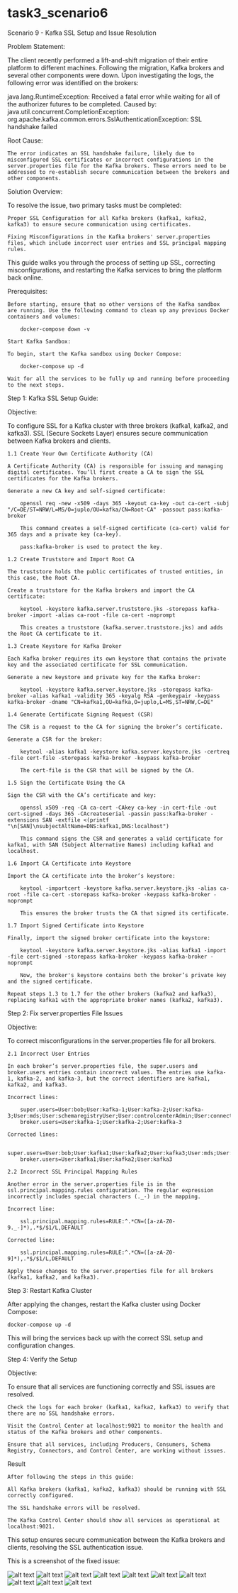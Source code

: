 # task3_scenario6


Scenario 9 - Kafka SSL Setup and Issue Resolution

Problem Statement:

The client recently performed a lift-and-shift migration of their entire platform to different machines. Following the migration, Kafka brokers and several other components were down. Upon investigating the logs, the following error was identified on the brokers:

java.lang.RuntimeException: Received a fatal error while waiting for all of the authorizer futures to be completed.
Caused by: java.util.concurrent.CompletionException: org.apache.kafka.common.errors.SslAuthenticationException: SSL handshake failed


Root Cause:

    The error indicates an SSL handshake failure, likely due to misconfigured SSL certificates or incorrect configurations in the server.properties file for the Kafka brokers. These errors need to be addressed to re-establish secure communication between the brokers and other components.

Solution Overview:

To resolve the issue, two primary tasks must be completed:

    Proper SSL Configuration for all Kafka brokers (kafka1, kafka2, kafka3) to ensure secure communication using certificates.

    Fixing Misconfigurations in the Kafka brokers' server.properties files, which include incorrect user entries and SSL principal mapping rules.

This guide walks you through the process of setting up SSL, correcting misconfigurations, and restarting the Kafka services to bring the platform back online.

Prerequisites:

    Before starting, ensure that no other versions of the Kafka sandbox are running. Use the following command to clean up any previous Docker containers and volumes:

        docker-compose down -v

    Start Kafka Sandbox:

    To begin, start the Kafka sandbox using Docker Compose:

        docker-compose up -d

    Wait for all the services to be fully up and running before proceeding to the next steps.


Step 1: Kafka SSL Setup Guide:

Objective:

To configure SSL for a Kafka cluster with three brokers (kafka1, kafka2, and kafka3). SSL (Secure Sockets Layer) ensures secure communication between Kafka brokers and clients.

    1.1 Create Your Own Certificate Authority (CA)
    
    A Certificate Authority (CA) is responsible for issuing and managing digital certificates. You’ll first create a CA to sign the SSL certificates for the Kafka brokers.

    Generate a new CA key and self-signed certificate:

        openssl req -new -x509 -days 365 -keyout ca-key -out ca-cert -subj "/C=DE/ST=NRW/L=MS/O=juplo/OU=kafka/CN=Root-CA" -passout pass:kafka-broker

        This command creates a self-signed certificate (ca-cert) valid for 365 days and a private key (ca-key).

        pass:kafka-broker is used to protect the key.

    1.2 Create Truststore and Import Root CA

    The truststore holds the public certificates of trusted entities, in this case, the Root CA.

    Create a truststore for the Kafka brokers and import the CA certificate:

        keytool -keystore kafka.server.truststore.jks -storepass kafka-broker -import -alias ca-root -file ca-cert -noprompt

        This creates a truststore (kafka.server.truststore.jks) and adds the Root CA certificate to it.

    1.3 Create Keystore for Kafka Broker

    Each Kafka broker requires its own keystore that contains the private key and the associated certificate for SSL communication.

    Generate a new keystore and private key for the Kafka broker:

        keytool -keystore kafka.server.keystore.jks -storepass kafka-broker -alias kafka1 -validity 365 -keyalg RSA -genkeypair -keypass kafka-broker -dname "CN=kafka1,OU=kafka,O=juplo,L=MS,ST=NRW,C=DE"

    1.4 Generate Certificate Signing Request (CSR)

    The CSR is a request to the CA for signing the broker’s certificate.

    Generate a CSR for the broker:

        keytool -alias kafka1 -keystore kafka.server.keystore.jks -certreq -file cert-file -storepass kafka-broker -keypass kafka-broker

        The cert-file is the CSR that will be signed by the CA.

    1.5 Sign the Certificate Using the CA

    Sign the CSR with the CA’s certificate and key:

        openssl x509 -req -CA ca-cert -CAkey ca-key -in cert-file -out cert-signed -days 365 -CAcreateserial -passin pass:kafka-broker -extensions SAN -extfile <(printf "\n[SAN]\nsubjectAltName=DNS:kafka1,DNS:localhost")

        This command signs the CSR and generates a valid certificate for kafka1, with SAN (Subject Alternative Names) including kafka1 and localhost.

    1.6 Import CA Certificate into Keystore

    Import the CA certificate into the broker’s keystore:

        keytool -importcert -keystore kafka.server.keystore.jks -alias ca-root -file ca-cert -storepass kafka-broker -keypass kafka-broker -noprompt

        This ensures the broker trusts the CA that signed its certificate.

    1.7 Import Signed Certificate into Keystore

    Finally, import the signed broker certificate into the keystore:

        keytool -keystore kafka.server.keystore.jks -alias kafka1 -import -file cert-signed -storepass kafka-broker -keypass kafka-broker -noprompt

        Now, the broker's keystore contains both the broker’s private key and the signed certificate.

    Repeat steps 1.3 to 1.7 for the other brokers (kafka2 and kafka3), replacing kafka1 with the appropriate broker names (kafka2, kafka3).


Step 2: Fix server.properties File Issues

Objective:

To correct misconfigurations in the server.properties file for all brokers.

    2.1 Incorrect User Entries

    In each broker’s server.properties file, the super.users and broker.users entries contain incorrect values. The entries use kafka-1, kafka-2, and kafka-3, but the correct identifiers are kafka1, kafka2, and kafka3.

    Incorrect lines:

        super.users=User:bob;User:kafka-1;User:kafka-2;User:kafka-3;User:mds;User:schemaregistryUser;User:controlcenterAdmin;User:connectAdmin
        broker.users=User:kafka-1;User:kafka-2;User:kafka-3
    
    Corrected lines:

        super.users=User:bob;User:kafka1;User:kafka2;User:kafka3;User:mds;User:schemaregistryUser;User:controlcenterAdmin;User:connectAdmin
        broker.users=User:kafka1;User:kafka2;User:kafka3

    2.2 Incorrect SSL Principal Mapping Rules

    Another error in the server.properties file is in the ssl.principal.mapping.rules configuration. The regular expression incorrectly includes special characters (._-) in the mapping.

    Incorrect line:

        ssl.principal.mapping.rules=RULE:^.*CN=([a-zA-Z0-9._-]*),.*$/$1/L,DEFAULT

    Corrected line:

        ssl.principal.mapping.rules=RULE:^.*CN=([a-zA-Z0-9]*),.*$/$1/L,DEFAULT

    Apply these changes to the server.properties file for all brokers (kafka1, kafka2, and kafka3).


Step 3: Restart Kafka Cluster

After applying the changes, restart the Kafka cluster using Docker Compose:

    docker-compose up -d

This will bring the services back up with the correct SSL setup and configuration changes.


Step 4: Verify the Setup

Objective:

To ensure that all services are functioning correctly and SSL issues are resolved.

    Check the logs for each broker (kafka1, kafka2, kafka3) to verify that there are no SSL handshake errors.

    Visit the Control Center at localhost:9021 to monitor the health and status of the Kafka brokers and other components.

    Ensure that all services, including Producers, Consumers, Schema Registry, Connectors, and Control Center, are working without issues.


Result

    After following the steps in this guide:

    All Kafka brokers (kafka1, kafka2, kafka3) should be running with SSL correctly configured.

    The SSL handshake errors will be resolved.

    The Kafka Control Center should show all services as operational at localhost:9021.

This setup ensures secure communication between the Kafka brokers and clients, resolving the SSL authentication issue.


This is a screenshot of the fixed issue:

![alt text](<images/Screenshot from 2024-09-25 14-59-45.png>)
![alt text](<images/Screenshot from 2024-09-25 14-59-51.png>)
![alt text](<images/Screenshot from 2024-09-25 15-00-06.png>)
![alt text](<images/Screenshot from 2024-09-25 15-00-14.png>)
![alt text](<images/Screenshot from 2024-09-25 15-00-25 (copy).png>)
![alt text](<images/Screenshot from 2024-09-25 15-00-30.png>)
![alt text](<images/Screenshot from 2024-09-25 15-00-39.png>)
![alt text](<images/Screenshot from 2024-09-25 15-00-42.png>)
![alt text](<images/Screenshot from 2024-09-25 15-02-31.png>)
![alt text](<images/Screenshot from 2024-09-25 15-02-55.png>)